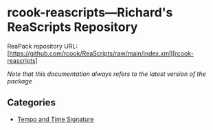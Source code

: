 # rcook-reascripts&mdash;Richard's ReaScripts Repository

ReaPack repository URL: [https://github.com/rcook/ReaScripts/raw/main/index.xml][rcook-reascripts]

_Note that this documentation always refers to the latest version of the package_

## Categories

* [Tempo and Time Signature](tempo-and-time-signature)

[rcook-reascripts]: https://github.com/rcook/ReaScripts/raw/main/index.xml
